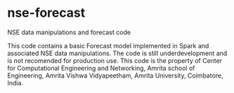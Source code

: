 # nse-forecast
NSE data manipulations and forecast code

This code contains a basic Forecast model implemented in Spark and associated NSE data manipulations. The code is still underdevelopment and is not recomended for production use. This code is the property of Center for Computational Engineering and Networking, Amrita school of Engineering, Amrita Vishwa Vidyapeetham, Amrita University, Coimbatore, India. 

